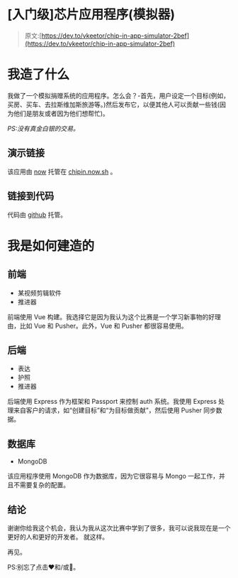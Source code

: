 # [入门级]芯片应用程序(模拟器)

> 原文:[https://dev.to/vkeetor/chip-in-app-simulator-2bef](https://dev.to/vkeetor/chip-in-app-simulator-2bef)

# 我造了什么

我做了一个模拟捐赠系统的应用程序。怎么会？-首先，用户设定一个目标(例如，买房、买车、去拉斯维加斯旅游等。)然后发布它，以便其他人可以贡献一些钱(因为他们是朋友或者因为他们想帮忙)。

*PS:没有真金白银的交易。*

## 演示链接

该应用由 [now](https://zeit.co/now) 托管在 [chipin.now.sh](https://chipin.now.sh) 。

## 链接到代码

代码由 [github](https://github.com/victoralvess/chip-in) 托管。

# 我是如何建造的

## 前端

*   某视频剪辑软件
*   推进器

前端使用 Vue 构建。我选择它是因为我认为这个比赛是一个学习新事物的好理由，比如 Vue 和 Pusher。此外，Vue 和 Pusher 都很容易使用。

## 后端

*   表达
*   护照
*   推进器

后端使用 Express 作为框架和 Passport 来控制 auth 系统。我使用 Express 处理来自客户的请求，如“创建目标”和“为目标做贡献”，然后使用 Pusher 同步数据。

## 数据库

*   MongoDB

该应用程序使用 MongoDB 作为数据库，因为它很容易与 Mongo 一起工作，并且不需要复杂的配置。

## 结论

谢谢你给我这个机会，我认为我从这次比赛中学到了很多，我可以说我现在是一个更好的人和更好的开发者。
就这样。

再见。

PS:别忘了点击❤️和/或🦄。